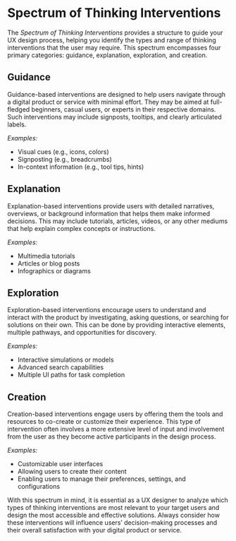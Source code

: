 # Spectrum of Thinking Interventions

The *Spectrum of Thinking Interventions* provides a structure to guide your UX design process, helping you identify the types and range of thinking interventions that the user may require. This spectrum encompasses four primary categories: guidance, explanation, exploration, and creation.

## **Guidance**

Guidance-based interventions are designed to help users navigate through a digital product or service with minimal effort. They may be aimed at full-fledged beginners, casual users, or experts in their respective domains. Such interventions may include signposts, tooltips, and clearly articulated labels.

*Examples:*

- Visual cues (e.g., icons, colors)
- Signposting (e.g., breadcrumbs)
- In-context information (e.g., tool tips, hints)

## **Explanation**

Explanation-based interventions provide users with detailed narratives, overviews, or background information that helps them make informed decisions. This may include tutorials, articles, videos, or any other mediums that help explain complex concepts or instructions.

*Examples:*

- Multimedia tutorials
- Articles or blog posts
- Infographics or diagrams

## **Exploration**

Exploration-based interventions encourage users to understand and interact with the product by investigating, asking questions, or searching for solutions on their own. This can be done by providing interactive elements, multiple pathways, and opportunities for discovery.

*Examples:*

- Interactive simulations or models
- Advanced search capabilities
- Multiple UI paths for task completion

## **Creation**

Creation-based interventions engage users by offering them the tools and resources to co-create or customize their experience. This type of intervention often involves a more extensive level of input and involvement from the user as they become active participants in the design process.

*Examples:*

- Customizable user interfaces
- Allowing users to create their content
- Enabling users to manage their preferences, settings, and configurations

With this spectrum in mind, it is essential as a UX designer to analyze which types of thinking interventions are most relevant to your target users and design the most accessible and effective solutions. Always consider how these interventions will influence users’ decision-making processes and their overall satisfaction with your digital product or service.
